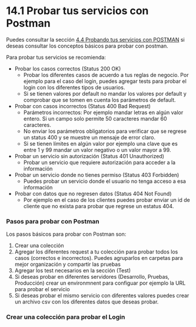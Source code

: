 # 14.1 Probar tus servicios con Postman

Puedes consultar la sección [4.4 Probando tus servicios con POSTMAN](https://abi.gitbook.io/net-core/4.-creando-tu-primer-servicio/4.4-probando-tus-servicios-con-postman) si deseas consultar los conceptos básicos para probar con postman.

Para probar tus servicios se recomienda:

* Probar los casos correctos \(Status 200 OK\)
  * Probar los diferentes casos de acuerdo a tus reglas de negocio. Por ejemplo para el caso del login, puedes agregar tests para probar el login con los diferentes tipos de usuarios. 
  * Si se tienen valores por default no mandar los valores por default y comprobar que se tomen en cuenta los parámetros de default.
* Probar con casos incorrectos \(Status 400 Bad Request\) 
  * Parámetros incorrectos: Por ejemplo mandar letras en algún valor entero. Si un campo solo permite 50 caracteres mandar 60 caracteres.
  * No enviar los parámetros obligatorios para verificar que se regrese un status 400 y se muestre un mensaje de error claro.
  * Si se tienen límites en algún valor por ejemplo una clave que es entre 1 y 99 mandar un valor negativo o un valor mayor a 99.
* Probar un servicio sin autorización \(Status 401 Unauthorized\)
  * Probar un servicio que requiere autorización para acceder a la información
* Probar un servicio donde no tienes permiso \(Status 403 Forbidden\)
  * Puedes probar un servicio donde el usuario no tenga acceso a esa información
* Probar con datos que no regresen datos \(Status 404 Not Found\)
  * Por ejemplo en el caso de los clientes puedes probar enviar un id de cliente que no exista para probar que regrese un estatus 404.

### Pasos para probar con Postman

Los pasos básicos para probar con Postman son:

1. Crear una colección
2. Agregar los diferentes request a tu colección para probar todos los casos \(correctos e incorrectos\). Puedes agruparlos en carpetas para mejor organización y compartir las pruebas
3. Agregar los test necesarios en la sección \(Test\)
4. Si deseas probar en diferentes servidores \(Desarrollo, Pruebas, Producción\) crear un environmnent para configuar por ejemplo la URL para probar el servicio
5. Si deseas probar el mismo servicio con diferentes valores puedes crear un archivo csv  con los diferentes datos que deseas probar.

### Crear una colección para probar el Login





